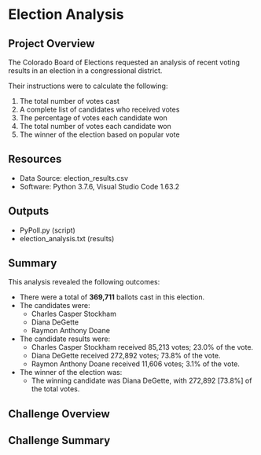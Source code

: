 # Election Analysis

## Project Overview
The Colorado Board of Elections requested an analysis of recent voting results in an election in a congressional district.

Their instructions were to calculate the following:
1. The total number of votes cast
2. A complete list of candidates who received votes
3. The percentage of votes each candidate won
4. The total number of votes each candidate won
5. The winner of the election based on popular vote

## Resources
* Data Source: election_results.csv
* Software: Python 3.7.6, Visual Studio Code 1.63.2

## Outputs
* PyPoll.py (script)
* election_analysis.txt (results)

## Summary
This analysis revealed the following outcomes:
- There were a total of **369,711** ballots cast in this election.
- The candidates were:
  - Charles Casper Stockham
  - Diana DeGette
  - Raymon Anthony Doane
- The candidate results were:
  - Charles Casper Stockham received 85,213 votes; 23.0% of the vote.
  - Diana DeGette received 272,892 votes; 73.8% of the vote.
  - Raymon Anthony Doane received 11,606 votes; 3.1% of the vote.
- The winner of the election was:
  - The winning candidate was Diana DeGette, with 272,892 [73.8%] of the total votes.

## Challenge Overview

## Challenge Summary
